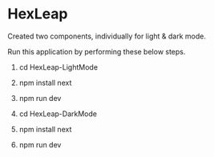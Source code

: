# HexLeap

Created two components, individually for light & dark mode.

Run this application by performing these below steps.

1. cd HexLeap-LightMode
2. npm install next
3. npm run dev

4. cd HexLeap-DarkMode
5. npm install next
6. npm run dev

